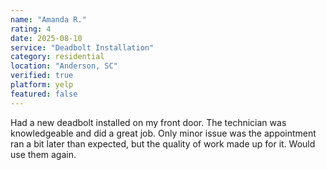 ```yaml
---
name: "Amanda R."
rating: 4
date: 2025-08-10
service: "Deadbolt Installation"
category: residential
location: "Anderson, SC"
verified: true
platform: yelp
featured: false
---
```


Had a new deadbolt installed on my front door. The technician was knowledgeable and did a great job. Only minor issue was the appointment ran a bit later than expected, but the quality of work made up for it. Would use them again.
